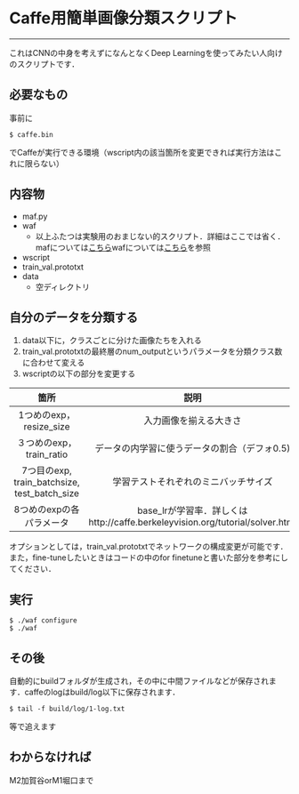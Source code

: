 # Caffe用簡単画像分類スクリプト

---


これはCNNの中身を考えずになんとなくDeep Learningを使ってみたい人向けのスクリプトです．

## 必要なもの
事前に
```console
$ caffe.bin
```
でCaffeが実行できる環境（wscript内の該当箇所を変更できれば実行方法はこれに限らない）

## 内容物
- maf.py
- waf
	- 以上ふたつは実験用のおまじない的スクリプト．詳細はここでは省く．mafについては[こちら](https://github.com/pfi/maf/)wafについては[こちら](https://github.com/waf-project/waf)を参照
- wscript
- train_val.prototxt
- data
	- 空ディレクトリ
	
## 自分のデータを分類する
1. data以下に，クラスごとに分けた画像たちを入れる
2. train_val.prototxtの最終層のnum_outputというパラメータを分類クラス数に合わせて変える
3. wscriptの以下の部分を変更する

| 箇所      |     説明 |  
| :--------:| :--------:| 
|1つめのexp，resize_size|入力画像を揃える大きさ|
| ３つめのexp，train_ratio   | データの内学習に使うデータの割合（デフォ0.5) |  
|7つ目のexp, train_batchsize, test_batch_size|学習テストそれぞれのミニバッチサイズ|
|8つめのexpの各パラメータ|base_lrが学習率．詳しくはhttp://caffe.berkeleyvision.org/tutorial/solver.html|

オプションとしては，train_val.prototxtでネットワークの構成変更が可能です．また，fine-tuneしたいときはコードの中のfor finetuneと書いた部分を参考にしてください．

## 実行
```console
$ ./waf configure
$ ./waf
```
## その後
自動的にbuildフォルダが生成され，その中に中間ファイルなどが保存されます．caffeのlogはbuild/log以下に保存されます．
```console
$ tail -f build/log/1-log.txt
```
等で追えます

## わからなければ
M2加賀谷orM1堀口まで
